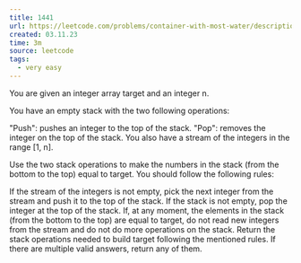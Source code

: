 ```yaml
---
title: 1441
url: https://leetcode.com/problems/container-with-most-water/description/
created: 03.11.23
time: 3m
source: leetcode
tags:
  - very easy
---
```


You are given an integer array target and an integer n.

You have an empty stack with the two following operations:

"Push": pushes an integer to the top of the stack.
"Pop": removes the integer on the top of the stack.
You also have a stream of the integers in the range [1, n].

Use the two stack operations to make the numbers in the stack (from the bottom to the top) equal to target. You should follow the following rules:

If the stream of the integers is not empty, pick the next integer from the stream and push it to the top of the stack.
If the stack is not empty, pop the integer at the top of the stack.
If, at any moment, the elements in the stack (from the bottom to the top) are equal to target, do not read new integers from the stream and do not do more operations on the stack.
Return the stack operations needed to build target following the mentioned rules. If there are multiple valid answers, return any of them.
